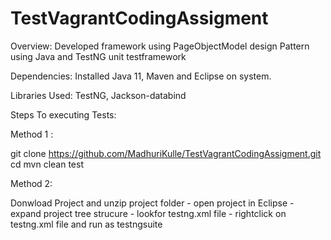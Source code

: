 # TestVagrantCodingAssigment

Overview:
Developed framework using PageObjectModel design Pattern using Java and TestNG unit testframework 

Dependencies: Installed Java 11, Maven and Eclipse on system.

Libraries Used: TestNG, Jackson-databind

Steps To executing Tests:

Method 1 :

git clone https://github.com/MadhuriKulle/TestVagrantCodingAssigment.git
cd
mvn clean test

Method 2:

Donwload Project and unzip project folder - open project in Eclipse - expand project tree strucure - lookfor testng.xml file - rightclick on testng.xml file and run as testngsuite
  


